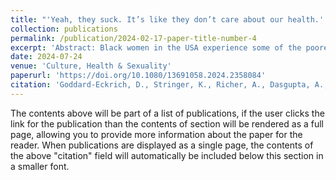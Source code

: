 ```yaml
---
title: "'Yeah, they suck. It’s like they don’t care about our health.' Medical mistrust among Black women under community supervision in New York City"
collection: publications
permalink: /publication/2024-02-17-paper-title-number-4
excerpt: 'Abstract: Black women in the USA experience some of the poorest health outcomes and this is especially true for those involved in the carceral system who are at elevated risks for HIV/STIs, reproductive health, and chronic diseases. This study aimed to investigate Black women’s experience accessing healthcare services. We conducted semi-structured interviews with 43 women from Project EWORTH under community supervision in New York City. We analysed responses focusing on barriers to healthcare engagement. All interviews were recorded, and data analysis was conducted using NVivo. Themes influencing Black women’s ability to engage with healthcare providers and systems included: 1) disclosed provider mistrust/judgement; 2) feeling disrespected by providers and the medical system; 3) mistrust of medical providers/system/hospital/government; 4) lack of health communication; 5) low health literacy; 6) provider gender preference. Findings highlight the need to improve trust and collaboration between healthcare providers and Black women. This study addresses the critical gap in understanding perceptions of discrimination, stigma, and barriers to attaining health care. Funders and accreditation agencies must hold providers and organisations accountable for acquiring and making available diversity, equity and inclusion training for providers, demonstrating increasingly equitable medical relationships through responsiveness to patient feedback, and increasing the number of Black providers.'
date: 2024-07-24
venue: 'Culture, Health & Sexuality'
paperurl: 'https://doi.org/10.1080/13691058.2024.2358084'
citation: 'Goddard-Eckrich, D., Stringer, K., Richer, A., Dasgupta, A., Brooks, D., Cervantes, M., Downey, D.L., Keller, P., Bell, S., Hunt, T., Wu, E., Johnson, K., Hall, J., Guy-Cupid, G, Thomas, B., Edwards, K., Ramesh, V., & Louisa, G. (2024). “Yeah, they suck. It’s like they don’t care about our health.” Medical mistrust among Black women under community supervision in New York City. Culture, Health & Sexuality. https://doi.org/10.1080/13691058.2024.2358084'
---
```


The contents above will be part of a list of publications, if the user clicks the link for the publication than the contents of section will be rendered as a full page, allowing you to provide more information about the paper for the reader. When publications are displayed as a single page, the contents of the above "citation" field will automatically be included below this section in a smaller font.
